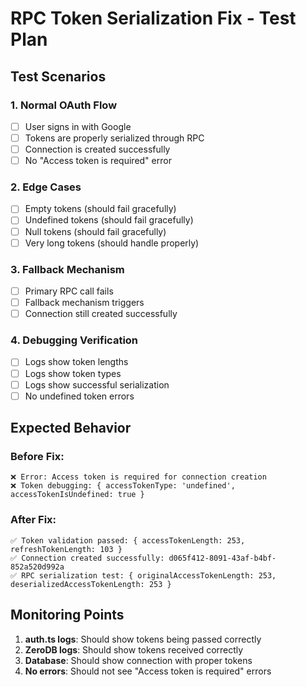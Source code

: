 # RPC Token Serialization Fix - Test Plan

## Test Scenarios

### 1. **Normal OAuth Flow**
- [ ] User signs in with Google
- [ ] Tokens are properly serialized through RPC
- [ ] Connection is created successfully
- [ ] No "Access token is required" error

### 2. **Edge Cases**
- [ ] Empty tokens (should fail gracefully)
- [ ] Undefined tokens (should fail gracefully)
- [ ] Null tokens (should fail gracefully)
- [ ] Very long tokens (should handle properly)

### 3. **Fallback Mechanism**
- [ ] Primary RPC call fails
- [ ] Fallback mechanism triggers
- [ ] Connection still created successfully

### 4. **Debugging Verification**
- [ ] Logs show token lengths
- [ ] Logs show token types
- [ ] Logs show successful serialization
- [ ] No undefined token errors

## Expected Behavior

### Before Fix:
```
❌ Error: Access token is required for connection creation
❌ Token debugging: { accessTokenType: 'undefined', accessTokenIsUndefined: true }
```

### After Fix:
```
✅ Token validation passed: { accessTokenLength: 253, refreshTokenLength: 103 }
✅ Connection created successfully: d065f412-8091-43af-b4bf-852a520d992a
✅ RPC serialization test: { originalAccessTokenLength: 253, deserializedAccessTokenLength: 253 }
```

## Monitoring Points

1. **auth.ts logs**: Should show tokens being passed correctly
2. **ZeroDB logs**: Should show tokens received correctly
3. **Database**: Should show connection with proper tokens
4. **No errors**: Should not see "Access token is required" errors 